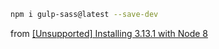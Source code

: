 ```bash
npm i gulp-sass@latest --save-dev
```
from [[Unsupported] Installing 3.13.1 with Node 8](https://github.com/sass/node-sass/issues/2073) 
